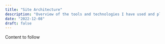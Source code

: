 ```yaml
---
title: "Site Architecture"
description: "Overview of the tools and technologies I have used and plan to use, with a little explanation of why I'm reinventing some wheels."
date: "2022-12-08"
draft: false
---
```


Content to follow